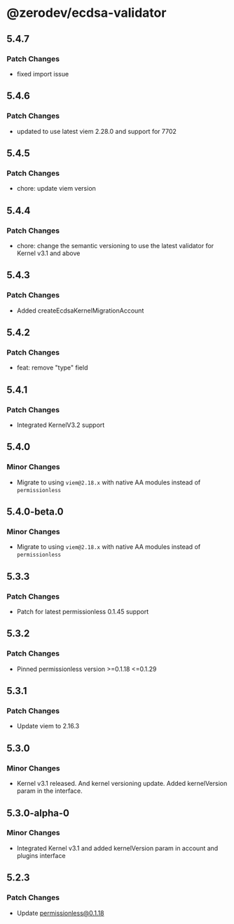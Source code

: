 # @zerodev/ecdsa-validator

## 5.4.7

### Patch Changes

- fixed import issue

## 5.4.6

### Patch Changes

- updated to use latest viem 2.28.0 and support for 7702

## 5.4.5

### Patch Changes

- chore: update viem version

## 5.4.4

### Patch Changes

- chore: change the semantic versioning to use the latest validator for Kernel v3.1 and above

## 5.4.3

### Patch Changes

- Added createEcdsaKernelMigrationAccount

## 5.4.2

### Patch Changes

- feat: remove "type" field

## 5.4.1

### Patch Changes

- Integrated KernelV3.2 support

## 5.4.0

### Minor Changes

- Migrate to using `viem@2.18.x` with native AA modules instead of `permissionless`

## 5.4.0-beta.0

### Minor Changes

- Migrate to using `viem@2.18.x` with native AA modules instead of `permissionless`

## 5.3.3

### Patch Changes

- Patch for latest permissionless 0.1.45 support

## 5.3.2

### Patch Changes

- Pinned permissionless version >=0.1.18 <=0.1.29

## 5.3.1

### Patch Changes

- Update viem to 2.16.3

## 5.3.0

### Minor Changes

- Kernel v3.1 released. And kernel versioning update. Added kernelVersion param in the interface.

## 5.3.0-alpha-0

### Minor Changes

- Integrated Kernel v3.1 and added kernelVersion param in account and plugins interface

## 5.2.3

### Patch Changes

- Update permissionless@0.1.18

